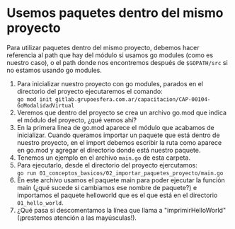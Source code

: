 # Usemos paquetes dentro del mismo proyecto
Para utilizar paquetes dentro del mismo proyecto, debemos hacer referencia al path que hay del módulo si usamos go modules (como es nuestro caso), o el path donde nos encontremos después de `$GOPATH/src` si no estamos usando go modules.  
1. Para inicializar nuestro proyecto con go modules, parados en el directorio del proyecto ejecutaremos el comando:  
`go mod init gitlab.grupoesfera.com.ar/capacitacion/CAP-00104-GoModalidadVirtual`  
2. Veremos que dentro del proyecto se crea un archivo go.mod que indica el módulo del proyecto, ¿qué vemos ahí?  
3. En la primera línea de go.mod aparece el módulo que acabamos de inicializar. Cuando queramos importar un paquete que está dentro de nuestro proyecto, en el import debemos escribir la ruta como aparece en go.mod y agregar el directorio donde está nuestro paquete.  
4. Tenemos un ejemplo en el archivo `main.go` de esta carpeta.  
5. Para ejecutarlo, desde el directorio del proyecto ejercutamos:  
`go run 01_conceptos_basicos/02_importar_paquetes_proyecto/main.go`  
6. En este archivo usamos el paquete main para poder ejecutar la función main (¿qué sucede si cambiamos ese nombre de paquete?) e importamos el paquete helloworld que es el que está en el directorio `01_hello_world`.  
7. ¿Qué pasa si descomentamos la línea que llama a "imprimirHelloWorld" (¡prestemos atención a las mayúsculas!).  
